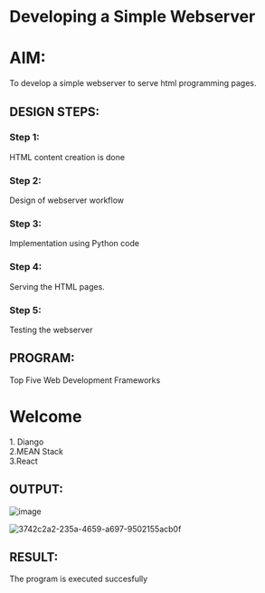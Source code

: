 # Developing a Simple Webserver

# AIM:

To develop a simple webserver to serve html programming pages.

## DESIGN STEPS:

### Step 1:

HTML content creation is done

### Step 2:

Design of webserver workflow

### Step 3:

Implementation using Python code

### Step 4:

Serving the HTML pages.

### Step 5:

Testing the webserver

## PROGRAM:



<html>
<head>
Top Five Web Development Frameworks
</head>
<body>
<h1>Welcome</h1>
1. Diango
<br>
2.MEAN Stack
<br>
3.React
</body>
</html>

## OUTPUT:
![image](https://github.com/easwari21/webserver/assets/131534979/00062db0-610b-465e-bc4a-741e809a5fbc)

![3742c2a2-235a-4659-a697-9502155acb0f](https://github.com/easwari21/webserver/assets/131534979/03552404-f9c7-4638-9ba8-f6648b4c99fd)


## RESULT:
The program is executed succesfully
